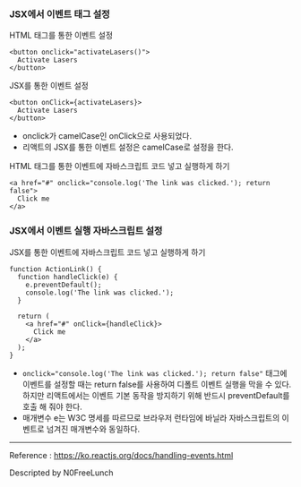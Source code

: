 
### JSX에서 이벤트 태그 설정
HTML 태그를 통한 이벤트 설정
```
<button onclick="activateLasers()">
  Activate Lasers
</button>
```

JSX를 통한 이벤트 설정
```
<button onClick={activateLasers}>
  Activate Lasers
</button>
```
- onclick가 camelCase인 onClick으로 사용되었다.
- 리액트의 JSX를 통한 이벤트 설정은 camelCase로 설정을 한다.

HTML 태그를 통한 이벤트에 자바스크립트 코드 넣고 실행하게 하기
```
<a href="#" onclick="console.log('The link was clicked.'); return false">
  Click me
</a>
```

### JSX에서 이벤트 실행 자바스크립트 설정
JSX를 통한 이벤트에 자바스크립트 코드 넣고 실행하게 하기
```
function ActionLink() {
  function handleClick(e) {
    e.preventDefault();
    console.log('The link was clicked.');
  }

  return (
    <a href="#" onClick={handleClick}>
      Click me
    </a>
  );
}
```
- ```onclick="console.log('The link was clicked.'); return false"``` 태그에 이벤트를 설정할 때는 return false를 사용하여 디폴트 이벤트 실행을 막을 수 있다. 하지만 리액트에서는 이벤트 기본 동작을 방지하기 위해 반드시 preventDefault를 호출 해 줘야 한다.
- 매개변수 e는 W3C 명세를 따르므로 브라우저 런타임에 바닐라 자바스크립트의 이벤트로 넘겨진 매개변수와 동일하다.

---

Reference : https://ko.reactjs.org/docs/handling-events.html


Descripted by N0FreeLunch
